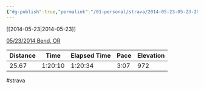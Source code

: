 ```yaml
---
{"dg-publish":true,"permalink":"/01-personal/strava/2014-05-23-05-23-2014-bend-or/"}
---
```



[[2014-05-23\|2014-05-23]]

[05/23/2014 Bend, OR](https://www.strava.com/activities/144752380)

| Distance | Time    | Elapsed Time | Pace | Elevation |
| -------- | ------- | ------------ | ---- | --------- |
| 25.67    | 1:20:10 | 1:20:34      | 3:07 | 972       |




#strava
